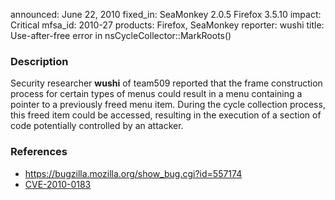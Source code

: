 announced: June 22, 2010
fixed_in: SeaMonkey 2.0.5
          Firefox 3.5.10
impact: Critical
mfsa_id: 2010-27
products: Firefox, SeaMonkey
reporter: wushi
title: Use-after-free error in nsCycleCollector::MarkRoots()

<h3>Description</h3>

<p>Security researcher <strong>wushi</strong> of team509 reported that
the frame construction process for certain types of menus could result
in a menu containing a pointer to a previously freed menu item.
During the cycle collection process, this freed item could be accessed,
resulting in the execution of a section of code potentially controlled
by an attacker.</p>

<h3>References</h3>

<ul>
  <li><a href="https://bugzilla.mozilla.org/show_bug.cgi?id=557174">https://bugzilla.mozilla.org/show_bug.cgi?id=557174</a></li>
  <li><a class="ex-ref" href="http://cve.mitre.org/cgi-bin/cvename.cgi?name=CVE-2010-0183">CVE-2010-0183</a></li>
</ul>




